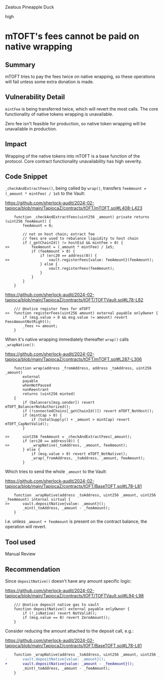 Zealous Pineapple Duck

high

# mTOFT's fees cannot be paid on native wrapping

## Summary

mTOFT tries to pay the fees twice on native wrapping, so these operations will fail unless some extra donation is made.

## Vulnerability Detail

`mintFee` is being transferred twice, which will revert the most calls. The core functionality of native tokens wrapping is unavailable.

Zero fee isn't feasible for production, so native token wrapping will be unavailable in production.

## Impact

Wrapping of the native tokens into mTOFT is a base function of the protocol. Core contract functionality unavailability has high severity.

## Code Snippet

`_checkAndExtractFees()`, being called by `wrap()`, transfers `feeAmount = (_amount * mintFee) / 1e5` to the Vault:

https://github.com/sherlock-audit/2024-02-tapioca/blob/main/TapiocaZ/contracts/tOFT/mTOFT.sol#L408-L423

```solidity
    function _checkAndExtractFees(uint256 _amount) private returns (uint256 feeAmount) {
        feeAmount = 0;

        // not on host chain; extract fee
        // fees are used to rebalance liquidity to host chain
        if (_getChainId() != hostEid && mintFee > 0) {
>>          feeAmount = (_amount * mintFee) / 1e5;
            if (feeAmount > 0) {
                if (erc20 == address(0)) {
>>                  vault.registerFees{value: feeAmount}(feeAmount);
                } else {
                    vault.registerFees(feeAmount);
                }
            }
        }
    }
```

https://github.com/sherlock-audit/2024-02-tapioca/blob/main/TapiocaZ/contracts/tOFT/TOFTVault.sol#L78-L82

```solidity
    /// @notice register fees for mTOFT
>>  function registerFees(uint256 amount) external payable onlyOwner {
        if (msg.value > 0 && msg.value != amount) revert FeesAmountNotRight();
        _fees += amount;
    }
```

When it's native wrapping immediately thereafter `wrap()` calls `_wrapNative()`:

https://github.com/sherlock-audit/2024-02-tapioca/blob/main/TapiocaZ/contracts/tOFT/mTOFT.sol#L287-L306

```solidity
    function wrap(address _fromAddress, address _toAddress, uint256 _amount)
        external
        payable
        whenNotPaused
        nonReentrant
        returns (uint256 minted)
    {
        if (balancers[msg.sender]) revert mTOFT_BalancerNotAuthorized();
        if (!connectedChains[_getChainId()]) revert mTOFT_NotHost();
        if (mintCap > 0) {
            if (totalSupply() + _amount > mintCap) revert mTOFT_CapNotValid();
        }

>>      uint256 feeAmount = _checkAndExtractFees(_amount);
        if (erc20 == address(0)) {
>>          _wrapNative(_toAddress, _amount, feeAmount);
        } else {
            if (msg.value > 0) revert mTOFT_NotNative();
            _wrap(_fromAddress, _toAddress, _amount, feeAmount);
        }
```

Which tries to send the whole `_amount` to the Vault:

https://github.com/sherlock-audit/2024-02-tapioca/blob/main/TapiocaZ/contracts/tOFT/BaseTOFT.sol#L78-L81

```solidity
    function _wrapNative(address _toAddress, uint256 _amount, uint256 _feeAmount) internal virtual {
>>      vault.depositNative{value: _amount}();
        _mint(_toAddress, _amount - _feeAmount);
    }
```

I.e. unless `_amount + feeAmount` is present on the contract balance, the operation will revert.

## Tool used

Manual Review

## Recommendation

Since `depositNative()` doesn't have any amount specific logic:

https://github.com/sherlock-audit/2024-02-tapioca/blob/main/TapiocaZ/contracts/tOFT/TOFTVault.sol#L94-L98

```solidity
    /// @notice deposit native gas to vault
    function depositNative() external payable onlyOwner {
        if (!_isNative) revert NotValid();
        if (msg.value == 0) revert ZeroAmount();
    }
```

Consider reducing the amount attached to the deposit call, e.g.:

https://github.com/sherlock-audit/2024-02-tapioca/blob/main/TapiocaZ/contracts/tOFT/BaseTOFT.sol#L78-L81

```diff
    function _wrapNative(address _toAddress, uint256 _amount, uint256 _feeAmount) internal virtual {
-       vault.depositNative{value: _amount}();
+       vault.depositNative{value: _amount - _feeAmount}();
        _mint(_toAddress, _amount - _feeAmount);
    }
```